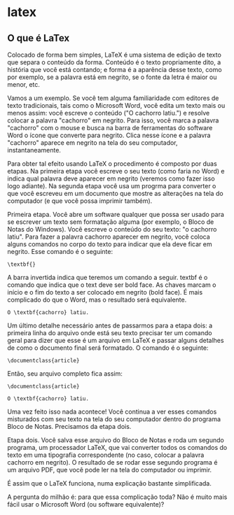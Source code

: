 # latex

## O que é LaTex

Colocado de forma bem simples, LaTeX é uma sistema de edição de texto que separa o conteúdo da forma.
Conteúdo é o texto propriamente dito, a história que você está contando; e forma é a aparência desse
texto, como por exemplo, se a palavra está em negrito, se o fonte da letra é maior ou menor, etc.

Vamos a um exemplo. Se você tem alguma familiaridade com editores de texto tradicionais, tais como o
Microsoft Word, você edita um texto mais ou menos assim: você escreve o conteúdo ("O cachorro latiu.")
e resolve colocar a palavra "cachorro" em negrito. Para isso, você marca a palavra "cachorro" com o mouse
e busca na barra de ferramentas do software Word o ícone que converte para negrito. Clica nesse ícone
e a palavra "cachorro" aparece em negrito na tela do seu computador, instantaneamente.

Para obter tal efeito usando LaTeX o procedimento é composto por duas etapas. Na primeira etapa
você escreve o seu texto (como faria no Word) e indica qual palavra deve aparecer em negrito
(veremos como fazer isso logo adiante). Na segunda etapa você usa um progrma para converter o que 
você escreveu em um documento que mostre as alterações na tela do computador (e que você possa
imprimir também).

Primeira etapa. Você abre um software qualquer
que possa ser usado para se escrever um texto sem formatação alguma (por exemplo, o Bloco de Notas do Windows).
Você escreve o conteúdo do seu texto: "o cachorro latiu". Para fazer a palavra cachorro aparecer em
negrito, você coloca alguns comandos no corpo do texto para indicar que ela deve ficar em negrito.
Esse comando é o seguinte: 

    \textbf{}
    
A barra invertida indica que teremos um comando a seguir.
textbf é o comando que indica que o text deve ser bold face.
As chaves marcam o início e o fim do texto a ser colocado em negrito (bold face).
É mais complicado do que o Word, mas o resultado será equivalente.


    O \textbf{cachorro} latiu.
    
Um último detalhe necessário antes de passarmos para a etapa dois: a primeira linha do arquivo
onde está seu texto precisar ter um comando geral para dizer que esse é um arquivo em LaTeX
e passar alguns detalhes de como o documento final será formatado. O comando é o seguinte:

    \documentclass{article}

Então, seu arquivo completo fica assim:

    \documentclass{article}

    O \textbf{cachorro} latiu.

Uma vez feito isso nada acontece! Você continua a ver esses comandos misturados com seu texto na tela do 
seu computador dentro do programa Bloco de Notas. Precisamos da etapa dois.

Etapa dois. Você salva esse arquivo do Bloco de Notas e roda um segundo programa, um 
processador LaTeX, que vai converter todos os comandos do texto em uma tipografia correspondente
(no caso, colocar a palavra cachorro em negrito). O resultado de se rodar esse segundo programa é
um arquivo PDF, que você pode ler na tela do computador ou imprimir.

É assim que o LaTeX funciona, numa explicação bastante simplificada.

A pergunta do milhão é: para que essa complicação toda? Não é muito mais fácil usar o Microsoft Word
(ou software equivalente)?
